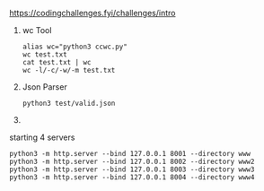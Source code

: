 https://codingchallenges.fyi/challenges/intro

1. wc Tool
   
   ```
   alias wc="python3 ccwc.py"
   wc test.txt
   cat test.txt | wc 
   wc -l/-c/-w/-m test.txt
   ```

2. Json Parser

    ```
    python3 test/valid.json
    ```


5. 
  
   starting 4 servers

   ```   
   python3 -m http.server --bind 127.0.0.1 8001 --directory www
   python3 -m http.server --bind 127.0.0.1 8002 --directory www2
   python3 -m http.server --bind 127.0.0.1 8003 --directory www3
   python3 -m http.server --bind 127.0.0.1 8004 --directory www4
   
   ```
